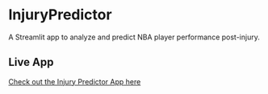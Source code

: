 # InjuryPredictor
A Streamlit app to analyze and predict NBA player performance post-injury.
## Live App
[Check out the Injury Predictor App here](https://share.streamlit.io/username/InjuryPredictor/main/Injury_Predictor_1.0.py)
